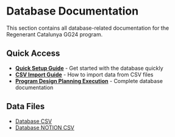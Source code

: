 # Database Documentation

This section contains all database-related documentation for the Regenerant Catalunya GG24 program.

## Quick Access

- **[Quick Setup Guide](Notion%20Database%20-%20Quick%20Setup%20Guide.md)** - Get started with the database quickly
- **[CSV Import Guide](CSV%20Database%20-%20Import%20Guide.md)** - How to import data from CSV files
- **[Program Design Planning Execution](Notion%20Database%20-%20Program%20Design%20Planning%20Execution.md)** - Complete database documentation

## Data Files

- [Database CSV](Regenerant%20Catalunya%20GG24%20-%20Database.csv)
- [Database NOTION CSV](Regenerant%20Catalunya%20GG24%20-%20Database%20NOTION.csv)

